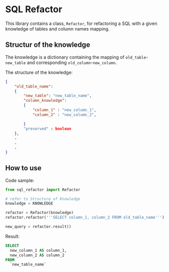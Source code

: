 # SQL Refactor
This library contains a class, `Refactor`, for refactoring a SQL with a given knowledge of tables and column names mapping.

## Structur of the knowledge
The knowledge is a dictionary containing the mapping of `old_table`-`new_table` and corresponding `old_column`-`new_column`.

The structure of the knowledge:
```json
{
    "old_table_name":
    {
        "new_table": "new_table_name",
        "column_knowledge":
        {
            "column_1" : "new_column_1",
            "column_2" : "new_column_2",

        }
        "preserved" : boolean
    },
    .
    .
    .
}
```

## How to use

Code sample:
```py
from sql_refactor import Refactor

# refer to Structure of Knowledge
knowledge = KNOWLEDGE

refactor = Refactor(knowledge)
refactor.refactor('''SELECT column_1, column_2 FROM old_table_name''')

new_query = refactor.result()
```

Result:
```sql
SELECT
  new_column_1 AS column_1,
  new_column_2 AS column_2
FROM
  `new_table_name`
```
